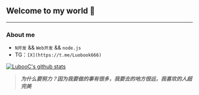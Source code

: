## Welcome to my world  👋
---
### About me

-  `N开发` && `Web开发` && `node.js`
- TG：`[X](https://t.me/Luobook666)`

[![LubooC's github stats](https://github-readme-stats.vercel.app/api?username=LubooC&show_icons=true&theme=dark)](https://github.com/anuraghazra/github-readme-stats)

> ***为什么要努力？因为我要做的事有很多，我要去的地方很远，我喜欢的人超完美***

